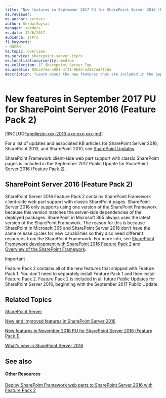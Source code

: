 ```yaml
---
title: "New features in September 2017 PU for SharePoint Server 2016 (Feature Pack 2)"
ms.reviewer: 
ms.author: serdars
author: SerdarSoysal
manager: serdars
ms.date: 12/6/2017
audience: ITPro
f1.keywords:
- NOCSH
ms.topic: overview
ms.service: sharepoint-server-itpro
ms.localizationpriority: medium
ms.collection: IT_Sharepoint_Server_Top
ms.assetid: 92ba47ea-a881-4f31-9b8d-e2587edff16d
description: "Learn about the new features that are included in the September 2017 Public Update for SharePoint Server 2016 (Feature Pack 2)."
---
```


# New features in September 2017 PU for SharePoint Server 2016 (Feature Pack 2)

[!INCLUDE[appliesto-xxx-2016-xxx-xxx-xxx-md](../includes/appliesto-xxx-2016-xxx-xxx-xxx-md.md)]

For a list of updates and associated KB articles for SharePoint Server 2016, SharePoint 2013, and SharePoint 2010, see [SharePoint Updates](/officeupdates/sharepoint-updates).
  
SharePoint Framework client-side web part support with classic SharePoint pages is included in the September 2017 Public Update for SharePoint Server 2016 (Feature Pack 2).
  
## SharePoint Server 2016 (Feature Pack 2)

SharePoint Server 2016 Feature Pack 2 contains SharePoint Framework client-side web part support with classic SharePoint pages. SharePoint Server 2016 only supports using one version of the SharePoint Framework because this version matches the server-side dependencies of the deployed packages. SharePoint in Microsoft 365 always uses the latest version of the SharePoint Framework. The reason for this is because SharePoint in Microsoft 365 and SharePoint Server 2016 don't have the same release cycles for new capabilities so they also need different resources from the SharePoint Framework. For more info, see [SharePoint Framework development with SharePoint 2016 Feature Pack 2](/sharepoint/dev/spfx/sharepoint-2016-support) and [Overview of the SharePoint Framework](/sharepoint/dev/spfx/sharepoint-framework-overview).
  
> [!IMPORTANT]
> Feature Pack 2 contains all of the new features that shipped with Feature Pack 1. You don't need to separately install Feature Pack 1 and then install Feature Pack 2. Feature Pack 2 is included in all future Public Updates for SharePoint Server 2016, beginning with the September 2017 Public Update. 
  
## Related Topics

[SharePoint Server](../sharepoint-server.yml)
  
[New and improved features in SharePoint Server 2016](new-and-improved-features-in-sharepoint-server-2016.md)
  
[New features in November 2016 PU for SharePoint Server 2016 (Feature Pack 1)](new-features-november-2016.md)
  
[What's new in SharePoint Server 2016](https://support.office.com/article/089369b5-c3d4-4551-8bed-22b2548abd3b)
  
## See also

#### Other Resources

[Deploy SharePoint Framework web parts to SharePoint Server 2016 with Feature Pack 2](https://devblogs.microsoft.com/microsoft365dev/now-available-deploy-sharepoint-framework-web-parts-to-sharepoint-server-2016-with-feature-pack-2)